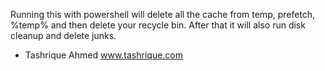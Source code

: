 Running this with powershell will delete all the cache from temp, prefetch, %temp% and then delete your recycle bin. After that it will also run disk cleanup and delete junks.



- Tashrique Ahmed
www.tashrique.com